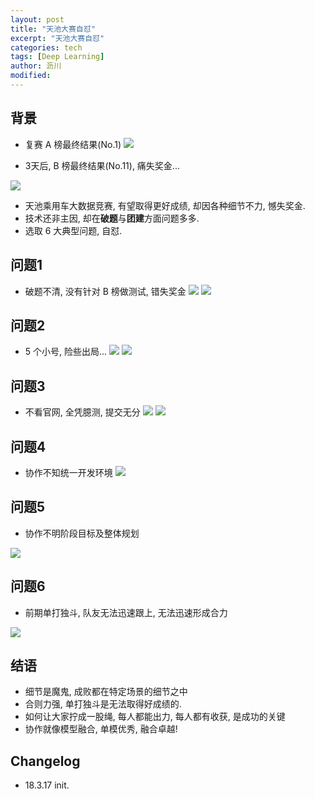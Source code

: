 ```yaml
---
layout: post
title: "天池大赛自怼"
excerpt: "天池大赛自怼"
categories: tech
tags: [Deep Learning]
author: 沥川
modified:
---
```


## 背景

* 复赛 A 榜最终结果(No.1)
![](https://ws4.sinaimg.cn/large/006tKfTcly1fpfyv87udvj30w60c4wfq.jpg)

* 3天后, B 榜最终结果(No.11), 痛失奖金...

![](https://ws2.sinaimg.cn/large/006tKfTcly1fpfyvyymnwj30wm098my1.jpg)


- 天池乘用车大数据竞赛, 有望取得更好成绩, 却因各种细节不力, 憾失奖金.
- 技术还非主因, 却在**破题**与**团建**方面问题多多.
- 选取 6 大典型问题, 自怼.


## 问题1
- 破题不清, 没有针对 B 榜做测试, 错失奖金
![](https://ws4.sinaimg.cn/large/006tKfTcly1fpfyl8l0mvj30w402tjs0.jpg)
![](https://ws3.sinaimg.cn/large/006tKfTcly1fpfy5asfclj30a00cy0tw.jpg)

## 问题2
- 5 个小号, 险些出局...
![](https://ws1.sinaimg.cn/large/006tKfTcly1fpfy0t3ex3j31fa0duq5t.jpg)
![](https://ws1.sinaimg.cn/large/006tKfTcly1fpfyly2ttrj30f307g74m.jpg)


## 问题3

- 不看官网, 全凭臆测, 提交无分
![](https://ws4.sinaimg.cn/large/006tKfTcly1fpfymq1kf3j30sd05tq3q.jpg)
![](https://ws3.sinaimg.cn/large/006tKfTcly1fpfytn5jzwj30iu0apwfj.jpg)


## 问题4

- 协作不知统一开发环境
![](https://ws1.sinaimg.cn/large/006tKfTcly1fpfyn3w58wj30r009975v.jpg)


## 问题5

- 协作不明阶段目标及整体规划

![](https://ws1.sinaimg.cn/large/006tKfTcly1fpfyo7o0scj30uk0ekmzm.jpg)


## 问题6

- 前期单打独斗, 队友无法迅速跟上, 无法迅速形成合力

![](https://ws4.sinaimg.cn/large/006tKfTcly1fpfypsgwszj30v80gmtc9.jpg)


## 结语
- 细节是魔鬼, 成败都在特定场景的细节之中
- 合则力强, 单打独斗是无法取得好成绩的. 
- 如何让大家拧成一股绳, 每人都能出力, 每人都有收获, 是成功的关键
- 协作就像模型融合, 单模优秀, 融合卓越!

## Changelog
* 18.3.17 init.

